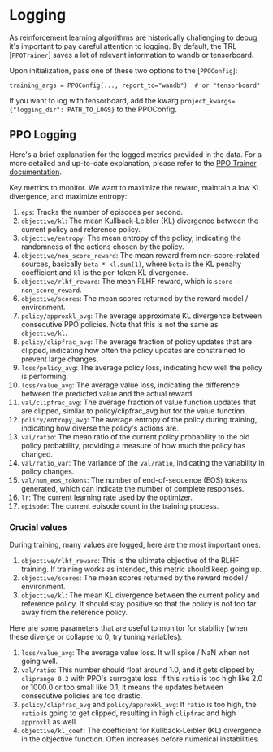 # Logging

As reinforcement learning algorithms are historically challenging to debug, it's important to pay careful attention to logging.
By default, the TRL [`PPOTrainer`] saves a lot of relevant information to wandb or tensorboard.

Upon initialization, pass one of these two options to the [`PPOConfig`]:

```
training_args = PPOConfig(..., report_to="wandb")  # or "tensorboard"
```

If you want to log with tensorboard, add the kwarg `project_kwargs={"logging_dir": PATH_TO_LOGS}` to the PPOConfig.

## PPO Logging

Here's a brief explanation for the logged metrics provided in the data. For a more detailed and up-to-date explanation, please refer to the [PPO Trainer documentation](ppo_trainer).

Key metrics to monitor. We want to maximize the reward, maintain a low KL divergence, and maximize entropy:

1. `eps`: Tracks the number of episodes per second.
1. `objective/kl`: The mean Kullback-Leibler (KL) divergence between the current policy and reference policy.
1. `objective/entropy`: The mean entropy of the policy, indicating the randomness of the actions chosen by the policy.
1. `objective/non_score_reward`: The mean reward from non-score-related sources, basically `beta * kl.sum(1)`, where `beta` is the KL penalty coefficient and `kl` is the per-token KL divergence.
1. `objective/rlhf_reward`: The mean RLHF reward, which is `score - non_score_reward`.
1. `objective/scores`: The mean scores returned by the reward model / environment.
1. `policy/approxkl_avg`: The average approximate KL divergence between consecutive PPO policies. Note that this is not the same as `objective/kl`.
1. `policy/clipfrac_avg`: The average fraction of policy updates that are clipped, indicating how often the policy updates are constrained to prevent large changes.
1. `loss/policy_avg`: The average policy loss, indicating how well the policy is performing.
1. `loss/value_avg`: The average value loss, indicating the difference between the predicted value and the actual reward.
1. `val/clipfrac_avg`: The average fraction of value function updates that are clipped, similar to policy/clipfrac_avg but for the value function.
1. `policy/entropy_avg`: The average entropy of the policy during training, indicating how diverse the policy's actions are.
1. `val/ratio`: The mean ratio of the current policy probability to the old policy probability, providing a measure of how much the policy has changed.
1. `val/ratio_var`: The variance of the `val/ratio`, indicating the variability in policy changes.
1. `val/num_eos_tokens`: The number of end-of-sequence (EOS) tokens generated, which can indicate the number of complete responses.
1. `lr`: The current learning rate used by the optimizer.
1. `episode`: The current episode count in the training process.

### Crucial values

During training, many values are logged, here are the most important ones:

1. `objective/rlhf_reward`: This is the ultimate objective of the RLHF training. If training works as intended, this metric should keep going up.
1. `objective/scores`: The mean scores returned by the reward model / environment.
1. `objective/kl`: The mean KL divergence between the current policy and reference policy. It should stay positive so that the policy is not too far away from the reference policy.

Here are some parameters that are useful to monitor for stability (when these diverge or collapse to 0, try tuning variables):

1. `loss/value_avg`: The average value loss. It will spike / NaN when not going well.
1. `val/ratio`: This number should float around 1.0, and it gets clipped by `--cliprange 0.2` with PPO's surrogate loss. If this `ratio` is too high like 2.0 or 1000.0 or too small like 0.1, it means the updates between consecutive policies are too drastic.
1. `policy/clipfrac_avg` and `policy/approxkl_avg`: If `ratio` is too high, the `ratio` is going to get clipped, resulting in high `clipfrac` and high `approxkl` as well.
1. `objective/kl_coef`: The coefficient for Kullback-Leibler (KL) divergence in the objective function. Often increases before numerical instabilities.
